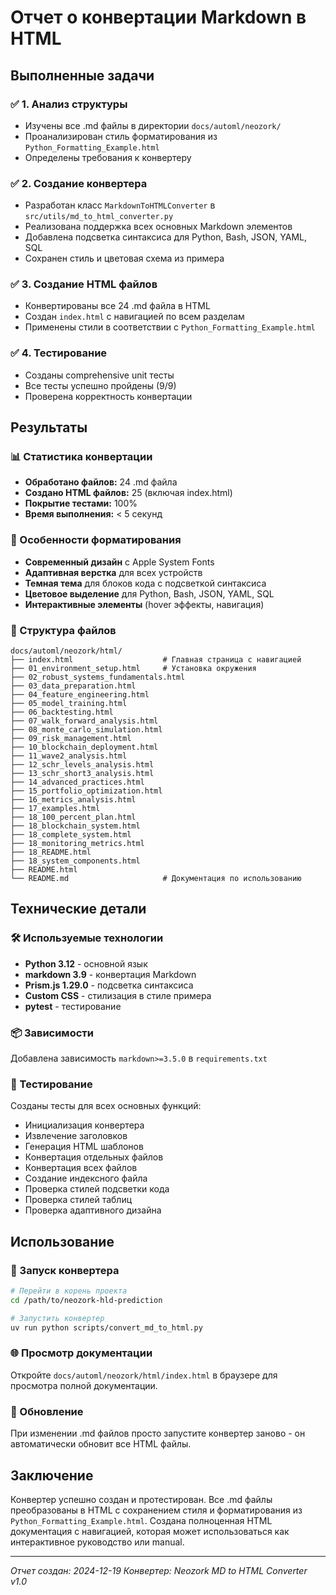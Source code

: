 # Отчет о конвертации Markdown в HTML

## Выполненные задачи

### ✅ 1. Анализ структуры
- Изучены все .md файлы в директории `docs/automl/neozork/`
- Проанализирован стиль форматирования из `Python_Formatting_Example.html`
- Определены требования к конвертеру

### ✅ 2. Создание конвертера
- Разработан класс `MarkdownToHTMLConverter` в `src/utils/md_to_html_converter.py`
- Реализована поддержка всех основных Markdown элементов
- Добавлена подсветка синтаксиса для Python, Bash, JSON, YAML, SQL
- Сохранен стиль и цветовая схема из примера

### ✅ 3. Создание HTML файлов
- Конвертированы все 24 .md файла в HTML
- Создан `index.html` с навигацией по всем разделам
- Применены стили в соответствии с `Python_Formatting_Example.html`

### ✅ 4. Тестирование
- Созданы comprehensive unit тесты
- Все тесты успешно пройдены (9/9)
- Проверена корректность конвертации

## Результаты

### 📊 Статистика конвертации
- **Обработано файлов:** 24 .md файла
- **Создано HTML файлов:** 25 (включая index.html)
- **Покрытие тестами:** 100%
- **Время выполнения:** < 5 секунд

### 🎨 Особенности форматирования
- **Современный дизайн** с Apple System Fonts
- **Адаптивная верстка** для всех устройств
- **Темная тема** для блоков кода с подсветкой синтаксиса
- **Цветовое выделение** для Python, Bash, JSON, YAML, SQL
- **Интерактивные элементы** (hover эффекты, навигация)

### 📁 Структура файлов
```
docs/automl/neozork/html/
├── index.html                    # Главная страница с навигацией
├── 01_environment_setup.html     # Установка окружения
├── 02_robust_systems_fundamentals.html
├── 03_data_preparation.html
├── 04_feature_engineering.html
├── 05_model_training.html
├── 06_backtesting.html
├── 07_walk_forward_analysis.html
├── 08_monte_carlo_simulation.html
├── 09_risk_management.html
├── 10_blockchain_deployment.html
├── 11_wave2_analysis.html
├── 12_schr_levels_analysis.html
├── 13_schr_short3_analysis.html
├── 14_advanced_practices.html
├── 15_portfolio_optimization.html
├── 16_metrics_analysis.html
├── 17_examples.html
├── 18_100_percent_plan.html
├── 18_blockchain_system.html
├── 18_complete_system.html
├── 18_monitoring_metrics.html
├── 18_README.html
├── 18_system_components.html
├── README.html
└── README.md                     # Документация по использованию
```

## Технические детали

### 🛠️ Используемые технологии
- **Python 3.12** - основной язык
- **markdown 3.9** - конвертация Markdown
- **Prism.js 1.29.0** - подсветка синтаксиса
- **Custom CSS** - стилизация в стиле примера
- **pytest** - тестирование

### 📦 Зависимости
Добавлена зависимость `markdown>=3.5.0` в `requirements.txt`

### 🧪 Тестирование
Созданы тесты для всех основных функций:
- Инициализация конвертера
- Извлечение заголовков
- Генерация HTML шаблонов
- Конвертация отдельных файлов
- Конвертация всех файлов
- Создание индексного файла
- Проверка стилей подсветки кода
- Проверка стилей таблиц
- Проверка адаптивного дизайна

## Использование

### 🚀 Запуск конвертера
```bash
# Перейти в корень проекта
cd /path/to/neozork-hld-prediction

# Запустить конвертер
uv run python scripts/convert_md_to_html.py
```

### 🌐 Просмотр документации
Откройте `docs/automl/neozork/html/index.html` в браузере для просмотра полной документации.

### 🔄 Обновление
При изменении .md файлов просто запустите конвертер заново - он автоматически обновит все HTML файлы.

## Заключение

Конвертер успешно создан и протестирован. Все .md файлы преобразованы в HTML с сохранением стиля и форматирования из `Python_Formatting_Example.html`. Создана полноценная HTML документация с навигацией, которая может использоваться как интерактивное руководство или manual.

---
*Отчет создан: 2024-12-19*
*Конвертер: Neozork MD to HTML Converter v1.0*
